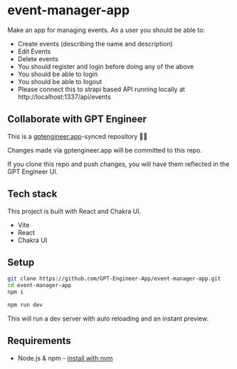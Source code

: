 # event-manager-app

Make an app for managing events. As a user you should be able to: 
- Create events (describing the name and description)
- Edit Events
- Delete events
- You should register and login before doing any of the above
- You should be able to login
- You should be able to logout
- Please connect this to strapi based API running locally at 
http://localhost:1337/api/events

## Collaborate with GPT Engineer

This is a [gptengineer.app](https://gptengineer.app)-synced repository 🌟🤖

Changes made via gptengineer.app will be committed to this repo.

If you clone this repo and push changes, you will have them reflected in the GPT Engineer UI.

## Tech stack

This project is built with React and Chakra UI.

- Vite
- React
- Chakra UI

## Setup

```sh
git clone https://github.com/GPT-Engineer-App/event-manager-app.git
cd event-manager-app
npm i
```

```sh
npm run dev
```

This will run a dev server with auto reloading and an instant preview.

## Requirements

- Node.js & npm - [install with nvm](https://github.com/nvm-sh/nvm#installing-and-updating)
